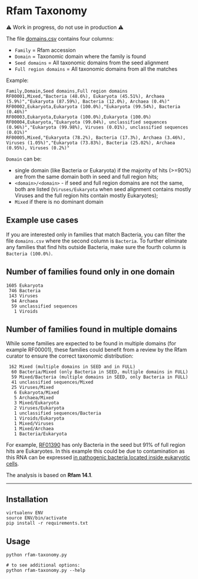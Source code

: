 # Rfam Taxonomy

:warning: Work in progress, do not use in production :warning:

The file [domains.csv](./domains.csv) contains four columns:

- `Family` = Rfam accession
- `Domain` = Taxonomic domain where the family is found
- `Seed domains` = All taxonomic domains from the seed alignment
- `Full region domains` = All taxonomic domains from all the matches

Example:

```
Family,Domain,Seed domains,Full region domains
RF00001,Mixed,"Bacteria (48.6%), Eukaryota (45.51%), Archaea (5.9%)","Eukaryota (87.59%), Bacteria (12.0%), Archaea (0.4%)"
RF00002,Eukaryota,Eukaryota (100.0%),"Eukaryota (99.54%), Bacteria (0.46%)"
RF00003,Eukaryota,Eukaryota (100.0%),Eukaryota (100.0%)
RF00004,Eukaryota,"Eukaryota (99.04%), unclassified sequences (0.96%)","Eukaryota (99.98%), Viruses (0.01%), unclassified sequences (0.01%)"
RF00005,Mixed,"Eukaryota (78.2%), Bacteria (17.3%), Archaea (3.46%), Viruses (1.05%)","Eukaryota (73.83%), Bacteria (25.02%), Archaea (0.95%), Viruses (0.2%)"
```

`Domain` can be:
- single domain (like Bacteria or Eukaryota) if the majority of hits (>=90%) are from the same domain both in seed and full region hits;
- `<domain>/<domain>` - if seed and full region domains are not the same, both are listed (`Viruses/Eukaryota` when seed alignment contains mostly Viruses and the full region hits contain mostly Eukaryotes);
- `Mixed` if there is no dominant domain

## Example use cases

If you are interested only in families that match Bacteria, you can filter the file `domains.csv` where the second column is `Bacteria`. To further eliminate any families that find hits outside Bacteria, make sure the fourth column is `Bacteria (100.0%)`.

## Number of families found only in one domain

```
1605 Eukaryota
 746 Bacteria
 143 Viruses
  94 Archaea
  59 unclassified sequences
   1 Viroids
```

## Number of families found in multiple domains

While some families are expected to be found in multiple domains (for example RF00001), these families could benefit from a review by the Rfam curator to ensure the correct taxonomic distribution:

```
 162 Mixed (multiple domains in SEED and in FULL)
  60 Bacteria/Mixed (only Bacteria in SEED, multiple domains in FULL)
  59 Mixed/Bacteria (multiple domains in SEED, only Bacteria in FULL)
  41 unclassified sequences/Mixed
  25 Viruses/Mixed
   6 Eukaryota/Mixed
   5 Archaea/Mixed
   3 Mixed/Eukaryota
   2 Viruses/Eukaryota
   1 unclassified sequences/Bacteria
   1 Viroids/Eukaryota
   1 Mixed/Viruses
   1 Mixed/Archaea
   1 Bacteria/Eukaryota
```

For example, [RF01390](http://rfam.org/family/RF01390) has only Bacteria in the seed but 91% of full region hits are Eukaryotes. In this example this could be due to contamination as this RNA can be expressed [in pathogenic bacteria located inside eukaryotic cells](https://www.ncbi.nlm.nih.gov/pmc/articles/PMC4228915/).

The analysis is based on **Rfam 14.1**.

--------------------------------------------------------------------------------

## Installation

```
virtualenv ENV
source ENV/bin/activate
pip install -r requirements.txt
```

## Usage

```
python rfam-taxonomy.py

# to see additional options:
python rfam-taxonomy.py --help
```
